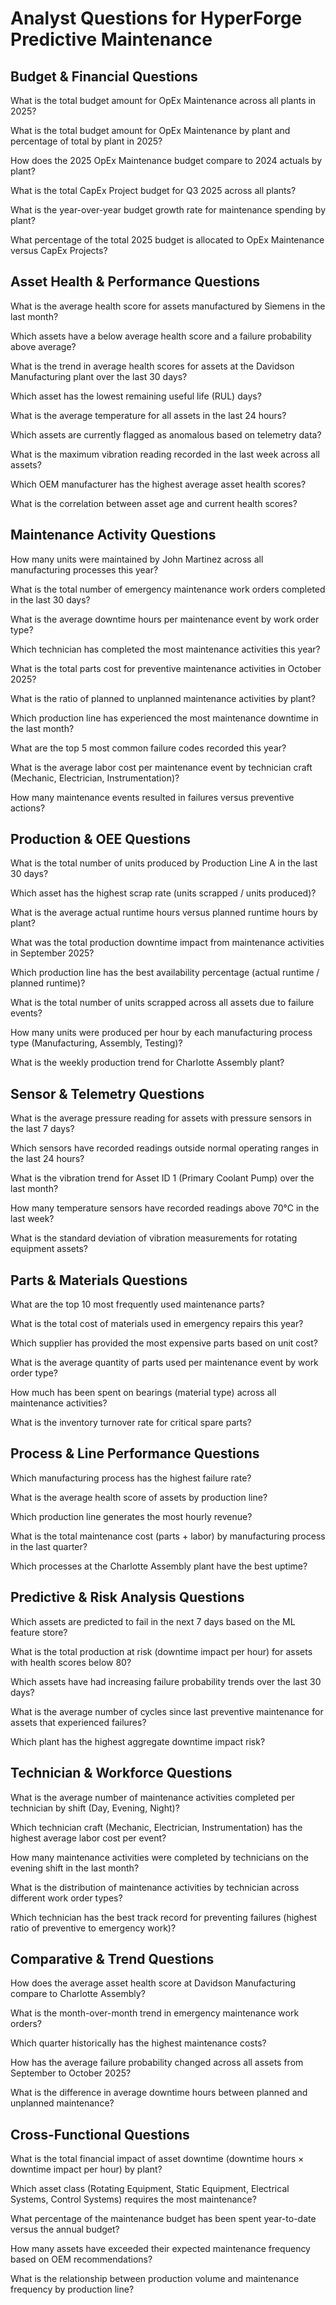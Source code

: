 # Analyst Questions for HyperForge Predictive Maintenance

## Budget & Financial Questions

What is the total budget amount for OpEx Maintenance across all plants in 2025?

What is the total budget amount for OpEx Maintenance by plant and percentage of total by plant in 2025?

How does the 2025 OpEx Maintenance budget compare to 2024 actuals by plant?

What is the total CapEx Project budget for Q3 2025 across all plants?

What is the year-over-year budget growth rate for maintenance spending by plant?

What percentage of the total 2025 budget is allocated to OpEx Maintenance versus CapEx Projects?

## Asset Health & Performance Questions

What is the average health score for assets manufactured by Siemens in the last month?

Which assets have a below average health score and a failure probability above average?

What is the trend in average health scores for assets at the Davidson Manufacturing plant over the last 30 days?

Which asset has the lowest remaining useful life (RUL) days?

What is the average temperature for all assets in the last 24 hours?

Which assets are currently flagged as anomalous based on telemetry data?

What is the maximum vibration reading recorded in the last week across all assets?

Which OEM manufacturer has the highest average asset health scores?

What is the correlation between asset age and current health scores?

## Maintenance Activity Questions

How many units were maintained by John Martinez across all manufacturing processes this year?

What is the total number of emergency maintenance work orders completed in the last 30 days?

What is the average downtime hours per maintenance event by work order type?

Which technician has completed the most maintenance activities this year?

What is the total parts cost for preventive maintenance activities in October 2025?

What is the ratio of planned to unplanned maintenance activities by plant?

Which production line has experienced the most maintenance downtime in the last month?

What are the top 5 most common failure codes recorded this year?

What is the average labor cost per maintenance event by technician craft (Mechanic, Electrician, Instrumentation)?

How many maintenance events resulted in failures versus preventive actions?

## Production & OEE Questions

What is the total number of units produced by Production Line A in the last 30 days?

Which asset has the highest scrap rate (units scrapped / units produced)?

What is the average actual runtime hours versus planned runtime hours by plant?

What was the total production downtime impact from maintenance activities in September 2025?

Which production line has the best availability percentage (actual runtime / planned runtime)?

What is the total number of units scrapped across all assets due to failure events?

How many units were produced per hour by each manufacturing process type (Manufacturing, Assembly, Testing)?

What is the weekly production trend for Charlotte Assembly plant?

## Sensor & Telemetry Questions

What is the average pressure reading for assets with pressure sensors in the last 7 days?

Which sensors have recorded readings outside normal operating ranges in the last 24 hours?

What is the vibration trend for Asset ID 1 (Primary Coolant Pump) over the last month?

How many temperature sensors have recorded readings above 70°C in the last week?

What is the standard deviation of vibration measurements for rotating equipment assets?

## Parts & Materials Questions

What are the top 10 most frequently used maintenance parts?

What is the total cost of materials used in emergency repairs this year?

Which supplier has provided the most expensive parts based on unit cost?

What is the average quantity of parts used per maintenance event by work order type?

How much has been spent on bearings (material type) across all maintenance activities?

What is the inventory turnover rate for critical spare parts?

## Process & Line Performance Questions

Which manufacturing process has the highest failure rate?

What is the average health score of assets by production line?

Which production line generates the most hourly revenue?

What is the total maintenance cost (parts + labor) by manufacturing process in the last quarter?

Which processes at the Charlotte Assembly plant have the best uptime?

## Predictive & Risk Analysis Questions

Which assets are predicted to fail in the next 7 days based on the ML feature store?

What is the total production at risk (downtime impact per hour) for assets with health scores below 80?

Which assets have had increasing failure probability trends over the last 30 days?

What is the average number of cycles since last preventive maintenance for assets that experienced failures?

Which plant has the highest aggregate downtime impact risk?

## Technician & Workforce Questions

What is the average number of maintenance activities completed per technician by shift (Day, Evening, Night)?

Which technician craft (Mechanic, Electrician, Instrumentation) has the highest average labor cost per event?

How many maintenance activities were completed by technicians on the evening shift in the last month?

What is the distribution of maintenance activities by technician across different work order types?

Which technician has the best track record for preventing failures (highest ratio of preventive to emergency work)?

## Comparative & Trend Questions

How does the average asset health score at Davidson Manufacturing compare to Charlotte Assembly?

What is the month-over-month trend in emergency maintenance work orders?

Which quarter historically has the highest maintenance costs?

How has the average failure probability changed across all assets from September to October 2025?

What is the difference in average downtime hours between planned and unplanned maintenance?

## Cross-Functional Questions

What is the total financial impact of asset downtime (downtime hours × downtime impact per hour) by plant?

Which asset class (Rotating Equipment, Static Equipment, Electrical Systems, Control Systems) requires the most maintenance?

What percentage of the maintenance budget has been spent year-to-date versus the annual budget?

How many assets have exceeded their expected maintenance frequency based on OEM recommendations?

What is the relationship between production volume and maintenance frequency by production line?
